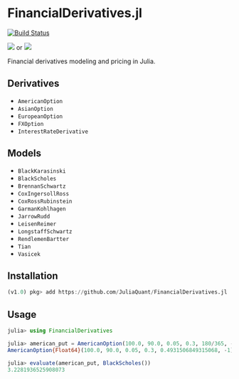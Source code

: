# FinancialDerivatives.jl

[![Build Status](https://travis-ci.org/JuliaQuant/FinancialDerivatives.jl.svg?branch=master)](https://travis-ci.org/JuliaQuant/FinancialDerivatives.jl)

[![](https://img.shields.io/badge/docs-stable-blue.svg)](https://juliaquant.github.io/FinancialDerivatives.jl/stable) or [![](https://img.shields.io/badge/docs-dev-blue.svg)](https://juliaquant.github.io/FinancialDerivatives.jl/dev/)

Financial derivatives modeling and pricing in Julia.

## Derivatives

* `AmericanOption`
* `AsianOption`
* `EuropeanOption`
* `FXOption`
* `InterestRateDerivative`

## Models

* `BlackKarasinski`
* `BlackScholes`
* `BrennanSchwartz`
* `CoxIngersollRoss`
* `CoxRossRubinstein`
* `GarmanKohlhagen`
* `JarrowRudd`
* `LeisenReimer`
* `LongstaffSchwartz`
* `RendlemenBartter`
* `Tian`
* `Vasicek`

## Installation

```julia
(v1.0) pkg> add https://github.com/JuliaQuant/FinancialDerivatives.jl
```

## Usage

```julia
julia> using FinancialDerivatives

julia> american_put = AmericanOption(100.0, 90.0, 0.05, 0.3, 180/365, -1)
AmericanOption{Float64}(100.0, 90.0, 0.05, 0.3, 0.4931506849315068, -1)

julia> evaluate(american_put, BlackScholes())
3.2281936525908073
```
